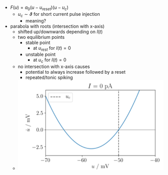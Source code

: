 + $F(u)=a_0(u-u_{reset})(u-u_c)$
	+ $u_c\sim\vartheta$ for short current pulse injection
		+ meaning?
+ parabola with roots (intersection with x-axis)
	+ shifted up/downwards depending on $I(t)$
	+ two equilibrium points
		+ stable point
			+ at $u_{rest}$ for $I(t)=0$
		+ unstable point
			+ at $u_{c}$ for $I(t)=0$
	+ no intersection with x-axis causes
		+ potential to always increase followed by a reset
		+ repeated/tonic spiking
	+ ![](../../../../z_images/Pasted%20image%2020250616140856.png)